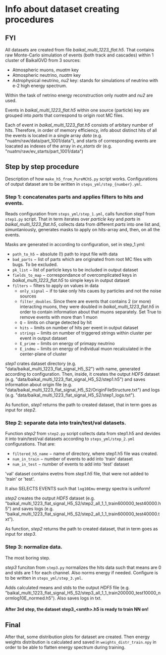 # Info about dataset creating procedures

## FYI
All datasets are created from file *baikal_multi_1223_flat.h5*. That contains raw Monte-Carlo simulation of events (both track and cascades) within 1 cluster of BaikalGVD from 3 sources: 
- Atmospheric muons, *muatm* key
- Atmospheric neutrino, *nuatm* key
- Astrophysical neutrino, *nu2* key: stands for simulations of neutrino with e-2 high energy spectrum.

Within the task of netrino energy reconstruction only *nuatm* and *nu2* are used.

Events in *baikal_multi_1223_flat.h5* within one source (particle) key are grouped into *parts* that correspond to origin root MC files.

Each of event in *baikal_multi_1223_flat.h5* consists of arbitary number of hits. Therefore, in order of memory efficiency, info about distinct hits of all the events is located in a single array *data* (e.g. "nuatm/raw/data/part_1001/data"), and starts of corresponding events are loacated as indexes of the array in *ev_starts* dir (e.g. "nuatm/raw/ev_starts/part_1001/data")

## Step by step procedure
Description of how ```make_h5_from_PureMCh5.py``` script works.
Configurations of output dataset are to be written in ```steps_yml/step_{number}.yml```.

### Step 1: concatenates parts and applies filters to hits and events.
Reads configuration from ```steps_yml/step_1.yml```, calls function *step1* from ```step1.py``` script. That in term iterates over *particle key* and *parts* in *baikal_multi_1223_flat.h5*, collects data from different *parts* into one list and, simuntaniously, generates masks to apply on hits-array and, then, on all the events.

Masks are generated in according to configuration, set in step_1.yml:
- ```path_to_h5``` $-$ absolute (!) path to input file with data
- ```bad_parts``` $-$ list of parts which are originated from root MC files with bugs. To be excluded.
- ```pk_list``` $-$ list of particle keys to be included in output dataset
- ```fields_to_map``` $-$ correspondance of overcomplicated keys in *baikal_multi_1223_flat.h5* to simple keys in output dataset
- ```filters``` $-$ filters to apply on values in data
    - ```only_signal``` $-$ if to take only hits caues by particles and not the noise sources
    - ```filter_doubles```. Since there are events that contains 2 (or more) interacting muons, they were doubled in *baikal_multi_1223_flat.h5* in order to contain information about that muons separately. Set True to remove events with more than 1 muon
    - ```Q``` $-$ limits on charge detected by hit
    - ```hits``` $-$ limits on number of hits per event in output dataset
    - ```strings``` $-$ limits on number of triggered strings within cluster per event in output dataset
    - ```E_prime``` $-$ limits on energy of primapy neutrino
    - ```E_indmu``` $-$ limits on energy of individual muon recalculated in the center-plane of cluster

*step1* crates dataset directory (e.g. "data/baikal_multi_1223_flat_signal_H5_S2") with name, generated according to configuration. Then, inside, it creates the output *HDF5* dataset (e.g. "data/baikal_multi_1223_flat_signal_H5_S2/step1.h5") and saves information about origin file (e.g. "data/baikal_multi_1223_flat_signal_H5_S2/OriginFileStructure.txt") and logs (e.g. "data/baikal_multi_1223_flat_signal_H5_S2/step1_logs.txt").

As function, *step1* returns the path to created dataset, that in term goes as input for *step2*.

### Step 2: separate data into train/test/val datasets.

Function *step2* from ```step2.py``` script collects data from step1.h5 and devides it into train/test/val datasets according to ```steps_yml/step_2.yml``` configurations. That are:

- ```filtered_h5_name``` $-$ name of directory, where step1.h5 file was created. 
- ```num_in_train``` $-$ number of events to add into 'train' dataset
- ```num_in_test``` $-$ number of events to add into 'test' dataset

'val' dataset contains evetns from *step1.h5* file, that were not added to 'train' or 'test'.

It also SELECTS EVENTS such that ```log10Emu``` energy spectra is uniform!

*step2* creates the output *HDF5* dataset (e.g. "baikal_multi_1223_flat_signal_H5_S2/step2_all_1_1_train600000_test40000.h5") and saves logs (e.g. "baikal_multi_1223_flat_signal_H5_S2/step2_all_1_1_train600000_test40000.txt").

As function, *step2* returns the path to created dataset, that in term goes as input for *step3*.

### Step 3: normalize data.

The most boring step. 

*step3* funciton from ```step3.py``` normalizes the hits data such that means are 0 and stds are 1 for each channel. Also norms energy if needed. Configure is to be written in ```steps_yml/step_3.yml```. 

Adds calculated means and stds to the output *HDF5* file (e.g. "baikal_multi_1223_flat_signal_H5_S2/step3_all_1_1_train200000_test10000_normlog10E_normed.h5"). Also saves logs in txt.

#### After 3rd step, the dataset step3_\<smth\>.h5 is ready to train NN on!

## Final
After that, some distribution plots for dataset are created. Then energy weights distribution is calculated and saved in ```weights_distr_train.npy``` in order to be able to flatten energy spectrum during training.